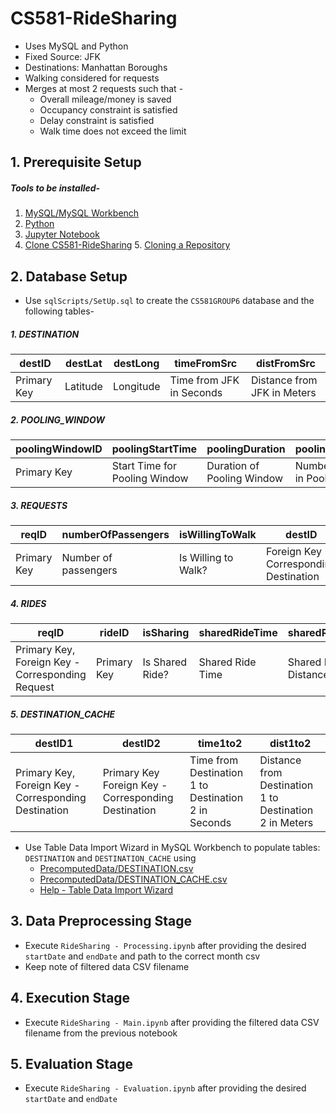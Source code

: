 # CS581-RideSharing
- Uses MySQL and Python
- Fixed Source: JFK
- Destinations: Manhattan Boroughs
- Walking considered for requests
- Merges at most 2 requests such that -
    - Overall mileage/money is saved
    - Occupancy constraint is satisfied
    - Delay constraint is satisfied
    - Walk time does not exceed the limit
                

<!--**Table of Contents**

[TOCM]

[TOC]-->

                
## 1. Prerequisite Setup
##### Tools to be installed-
1. [MySQL/MySQL Workbench](https://dev.mysql.com/downloads/workbench/)
2. [Python](https://www.python.org/downloads/)
3. [Jupyter Notebook](https://jupyter.org/install)
4. [Clone CS581-RideSharing](https://github.com/guptaaditya18/CS581-RideSharing)
    5. [Cloning a Repository](https://help.github.com/en/articles/cloning-a-repository)
                
## 2. Database Setup
- Use `sqlScripts/SetUp.sql` to create the `CS581GROUP6` database and the following tables-

##### 1. DESTINATION

| destID | destLat | destLong | timeFromSrc | distFromSrc |
| --- | --- | --- | --- | --- |
| Primary Key  | Latitude  | Longitude  | Time from JFK in Seconds | Distance from JFK in Meters |

##### 2. POOLING_WINDOW

| poolingWindowID  | poolingStartTime | poolingDuration | poolingWindowSize | poolingWindowComputeTime |
| --- | --- | --- | --- | --- |
| Primary Key  | Start Time for Pooling Window  | Duration of Pooling Window  | Number of Requests in Pooling Window | Time to process Pooling Window |

##### 3. REQUESTS

| reqID  | numberOfPassengers | isWillingToWalk | destID | maxDelay | maxWalkTime | requestTime | indvRideTime | indvRideDist | indvRideCost | poolingWindowID |
| --- | --- | --- | --- | --- | --- | --- | --- | --- | --- | --- |
| Primary Key  | Number of passengers  | Is Willing to Walk?  | Foreign Key - Corresponding Destination | Max acceptable delay time | Max acceptable walking time | Timestamp of Request | Individual Ride Time | Individual Ride Distance | Individual Ride Fare | Foreign Key - Corresponding Pooling Window |

##### 4. RIDES

| reqID  | rideID | isSharing | sharedRideTime | sharedRideDist | sharedRideCost | poolingWindowID |
| --- | --- | --- | --- | --- | --- | --- |
| Primary Key, Foreign Key - Corresponding Request  | Primary Key  | Is Shared Ride?  | Shared Ride Time | Shared Ride Distance | Shared Ride Fare | Foreign Key - Corresponding Pooling Window |

##### 5. DESTINATION_CACHE

| destID1  | destID2 | time1to2 | dist1to2 |
| --- | --- | --- | --- |
| Primary Key, Foreign Key - Corresponding Destination  | Primary Key  Foreign Key - Corresponding Destination | Time from Destination 1 to Destination 2 in Seconds | Distance from Destination 1 to Destination 2 in Meters |

- Use Table Data Import Wizard in MySQL Workbench to populate tables: `DESTINATION` and `DESTINATION_CACHE` using 
    - [PrecomputedData/DESTINATION.csv](https://github.com/guptaaditya18/CS581-RideSharing/blob/master/PrecomputedData/DESTINATION.csv)
    - [PrecomputedData/DESTINATION_CACHE.csv](https://github.com/guptaaditya18/CS581-RideSharing/blob/master/PrecomputedData/DESTINATION_CACHE.csv)
    - [Help - Table Data Import Wizard](https://dev.mysql.com/doc/workbench/en/wb-admin-export-import-table.html)
                
## 3. Data Preprocessing Stage
- Execute `RideSharing - Processing.ipynb` after providing the desired `startDate` and `endDate` and path to the correct month csv
- Keep note of filtered data CSV filename
                
## 4. Execution Stage
- Execute `RideSharing - Main.ipynb` after providing the filtered data CSV filename from the previous notebook
                
## 5. Evaluation Stage
- Execute `RideSharing - Evaluation.ipynb` after providing the desired `startDate` and `endDate`
